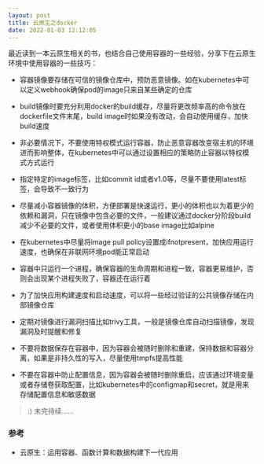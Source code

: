 ```yaml
---
layout: post
title: 云原生之docker
date: 2022-01-03 12:12:05
---
```


最近读到一本云原生相关的书，也结合自己使用容器的一些经验，分享下在云原生环境中使用容器的一些技巧：

- 容器镜像要存储在可信的镜像仓库中，预防恶意镜像。如在kubernetes中可以定义webhook确保pod的image只来自某些确定的仓库

- build镜像时要充分利用docker的build缓存，尽量将更改频率高的命令放在dockerfile文件末尾，build image时如果没有改动，会自动使用缓存，加快build速度

- 非必要情况下，不要使用特权模式运行容器，防止恶意容器改变宿主机的环境进而影响整体，在kubernetes中可以通过设置相应的策略防止容器以特权模式方式运行

- 指定特定的image标签，比如commit id或者v1.0等，尽量不要使用latest标签，会导致不一致行为

- 尽量减小容器镜像的体积，方便部署是快速运行，更小的体积也以为着更少的依赖和漏洞，只在镜像中包含必要的文件，一般建议通过docker分阶段build减少不必要的文件，或者使用体积更小的base image比如alpine

- 在kubernetes中尽量将image pull policy设置成ifnotpresent，加快应用运行速度，也确保在非联网环境pod能正常启动

- 容器中只运行一个进程，确保容器的生命周期和进程一致，容器更易维护，否则会出现某个进程失败了，容器还在运行着

- 为了加快应用构建速度和启动速度，可以将一些经过验证的公共镜像存储在内部镜像仓库

- 定期对镜像进行漏洞扫描比如trivy工具，一般是镜像仓库自动扫描镜像，发现漏洞及时提醒和修复

- 不要将数据保存在容器中，因为容器会被随时删除和重建，保持数据和容器分离，如果是非持久性的写入，尽量使用tmpfs提高性能

- 不要在容器中防止配置信息，因为容器会被随时删除重启，应该通过环境变量或者存储卷获取配置，比如kubernetes中的configmap和secret，就是用来存储配置信息和敏感数据

> :) 未完待续......

### 参考

- 云原生：运用容器、函数计算和数据构建下一代应用
